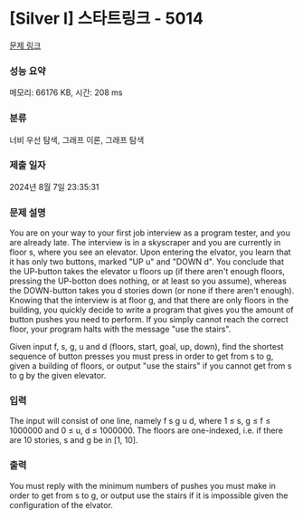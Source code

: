# [Silver I] 스타트링크 - 5014 

[문제 링크](https://www.acmicpc.net/problem/5014) 

### 성능 요약

메모리: 66176 KB, 시간: 208 ms

### 분류

너비 우선 탐색, 그래프 이론, 그래프 탐색

### 제출 일자

2024년 8월 7일 23:35:31

### 문제 설명

<p>You are on your way to your first job interview as a program tester, and you are already late. The interview is in a skyscraper and you are currently in floor s, where you see an elevator. Upon entering the elvator, you learn that it has only two buttons, marked "UP u" and "DOWN d". You conclude that the UP-button takes the elevator u floors up (if there aren't enough floors, pressing the UP-botton does nothing, or at least so you assume), whereas the DOWN-button takes you d stories down (or none if there aren't enough). Knowing that the interview is at floor g, and that there are only floors in the building, you quickly decide to write a program that gives you the amount of button pushes you need to perform. If you simply cannot reach the correct floor, your program halts with the message "use the stairs".</p>

<p>Given input f, s, g, u and d (floors, start, goal, up, down), find the shortest sequence of button presses you must press in order to get from s to g, given a building of floors, or output "use the stairs" if you cannot get from s to g by the given elevator.</p>

### 입력 

 <p>The input will consist of one line, namely f s g u d, where 1 ≤ s, g ≤ f ≤ 1000000 and 0 ≤ u, d ≤ 1000000. The floors are one-indexed, i.e. if there are 10 stories, s and g be in [1, 10].</p>

### 출력 

 <p>You must reply with the minimum numbers of pushes you must make in order to get from s to g, or output use the stairs if it is impossible given the configuration of the elvator.</p>

